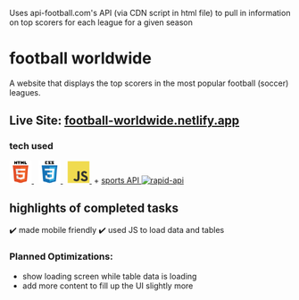 
Uses api-football.com's API (via CDN script in html file) to pull in information on top scorers for each league for a given season



# football worldwide
A website that displays the top scorers in the most popular football (soccer) leagues.

## Live Site: <a href="https://football-worldwide.netlify.app/" target="_blank">football-worldwide.netlify.app</a>

### tech used
<a href="https://www.w3.org/html/" target="_blank" rel="noreferrer"> <img src="https://raw.githubusercontent.com/devicons/devicon/master/icons/html5/html5-original-wordmark.svg" alt="html5" width="40" height="40"/> </a>&nbsp; <a href="https://www.w3schools.com/css/" target="_blank" rel="noreferrer"> <img src="https://raw.githubusercontent.com/devicons/devicon/master/icons/css3/css3-original-wordmark.svg" alt="css3" width="40" height="40"/> </a> &nbsp;  <a href="https://developer.mozilla.org/en-US/docs/Web/JavaScript" target="_blank" rel="noreferrer"> <img src="https://raw.githubusercontent.com/devicons/devicon/master/icons/javascript/javascript-original.svg" alt="javascript" width="40" height="40"/> </a> &nbsp;+ <a href="https://rapidapi.com/api-sports/api/api-football" target="_blank">sports API <img src="https://i.ibb.co/9hddr8C/apir.png" alt="rapid-api" width="40" height="40"/></a> 

## highlights of completed tasks
✔️ made mobile friendly
✔️ used JS to load data and tables

### Planned Optimizations:
* show loading screen while table data is loading
* add more content to fill up the UI slightly more
